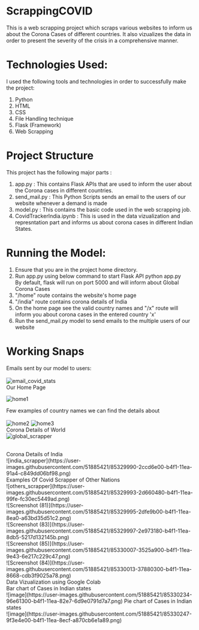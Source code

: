 # ScrappingCOVID
This is a web scrapping project which scraps various websites to inform us about the Corona Cases of different countries. It also vizualizes the data in order to present the severity of the crisis in a comprehensive manner.

# Technologies Used:
I used the following tools and technologies in order to successfully make the project: </br>
1. Python </br>
2. HTML </br>
3. CSS </br>
4. File Handling technique </br>
5. Flask (Framework) </br>
6. Web Scrapping </br>

# Project Structure
This project has  the following major parts : </br>
1. app.py : This contains Flask APIs that are used to inform the user about the Corona cases in different countries. </br>
2. send_mail.py : This Python Scripts sends an email to the users of our website whenever a demand is made </br>
3. model.py : This contains the basic code used in the web scrapping job. </br>
4. CovidTrackerIndia.ipynb : This is used in the data vizualization and represntation part and informs us about corona cases in different Indian States.

# Running the Model:
1. Ensure that you are in the project home directory. </br>
2. Run app.py using below command to start Flask API python app.py </br>
By default, flask will run on port 5000 and will inform about Global Corona Cases </br>
3. "/home" route contains the website's home page </br>
4. "/india" route contains corona details of India </br>
5. On the home page see the valid country names and "/x" route will inform you about corona cases in the entered country 'x' </br>
6. Run the send_mail.py model to send emails to the multiple users of our website </br>

# Working Snaps
Emails sent by our model to users: </br>  </br> 
![email_covid_stats](https://user-images.githubusercontent.com/51885421/85329869-f7c11b80-b4f0-11ea-9902-543a3f6a4d39.png)
</br>
Our Home Page

![home1](https://user-images.githubusercontent.com/51885421/85329985-2939e700-b4f1-11ea-9158-ad18d52f54b5.png)

Few examples of country names we can find the details about </br>  
![home2](https://user-images.githubusercontent.com/51885421/85329988-2b9c4100-b4f1-11ea-9b61-5302a5791900.png)
![home3](https://user-images.githubusercontent.com/51885421/85329989-2c34d780-b4f1-11ea-8be1-9855942a6449.png)
</br>
Corona Details of World
</br>
![global_scrapper](https://user-images.githubusercontent.com/51885421/85330549-402d0900-b4f2-11ea-8358-58a3fe72400c.png)

</br>
Corona Details of India
</br>
![india_scrapper](https://user-images.githubusercontent.com/51885421/85329990-2ccd6e00-b4f1-11ea-91a4-c849dd06bf98.png)
</br>
Examples Of Covid Scrapper of Other Nations
</br>
![others_scrapper](https://user-images.githubusercontent.com/51885421/85329993-2d660480-b4f1-11ea-99fe-fc30ec5449ad.png)
</br>
![Screenshot (81)](https://user-images.githubusercontent.com/51885421/85329995-2dfe9b00-b4f1-11ea-8ea0-a63bd35d51c2.png)
</br>
![Screenshot (83)](https://user-images.githubusercontent.com/51885421/85329997-2e973180-b4f1-11ea-8db5-5217d132145b.png)
</br>
![Screenshot (85)](https://user-images.githubusercontent.com/51885421/85330007-3525a900-b4f1-11ea-9e43-6e217c229c47.png)
</br>
![Screenshot (84)](https://user-images.githubusercontent.com/51885421/85330013-37880300-b4f1-11ea-8668-cdb3f9025a78.png)
</br>
Data Vizualization using Google Colab </br>
Bar chart of Cases in Indian states </br>
![image](https://user-images.githubusercontent.com/51885421/85330234-96e61300-b4f1-11ea-82e7-6d9e0791d7a7.png)
Pie chart of Cases in Indian states </br>
![image](https://user-images.githubusercontent.com/51885421/85330247-9f3e4e00-b4f1-11ea-8ecf-a870cb6e1a89.png)







